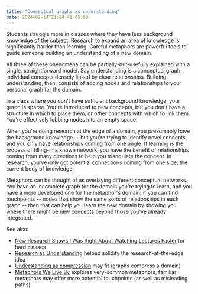 ```yaml
---
title: "Conceptual graphs as understanding"
date: 2024-02-14T21:24:41-05:00
---
```


Students struggle more in classes where they have less background knowledge of the subject. Research to expand an area of knowledge is significantly harder than learning. Careful metaphors are powerful tools to guide someone building an understanding of a new domain.

All three of these phenomena can be partially-but-usefully explained with a single, straightforward model. Say understanding is a conceptual graph; individual concepts densely linked by clear relationships. Building understanding, then, consists of adding nodes and relationships to your personal graph for the domain.

In a class where you don't have sufficient background knowledge, your graph is sparse. You're introduced to new concepts, but you don't have a structure in which to place them, or other concepts with which to link them. You're effectively lobbing nodes into an empty space.

When you're doing research at the edge of a domain, you presumably have the background knowledge -- but you're trying to identify novel concepts, and you only have relationships coming from one angle. If learning is the process of filling-in a known network, you have the benefit of relationships coming from many directions to help you triangulate the concept. In research, you've only got potential connections coming from one side, the current body of knowledge.

Metaphors can be thought of as overlaying different conceptual networks. You have an incomplete graph for the domain you're trying to learn, and you have a more developed one for the metaphor's domain; if you can find touchpoints -- nodes that show the same sorts of relationships in each graph -- then that can help you learn the new domain by showing you where there might be new concepts beyond those you've already integrated.

See also:

- [New Research Shows I Was Right About Watching Lectures Faster](https://www.scotthyoung.com/blog/2022/01/17/faster-listening-works/) for hard classes
- [Research as Understanding](https://kanjun.me/writing/research-as-understanding) helped solidify the research-at-the-edge idea
- [Understanding as compression](http://dx.doi.org/10.1007/s11098-018-1152-1) may fit (graphs compress a domain)
- [Metaphors We Live By](https://press.uchicago.edu/ucp/books/book/chicago/M/bo3637992.html) explores very-common metaphors; familiar metaphors may offer more potential touchpoints (as well as misleading paths)
